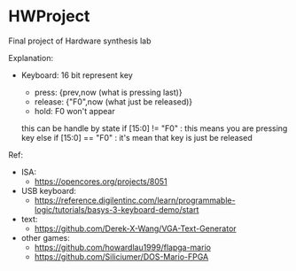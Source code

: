 # HWProject
Final project of Hardware synthesis lab

Explanation:
* Keyboard: 16 bit represent key
  * press: {prev,now (what is pressing last)}
  * release: {"F0",now (what just be released)}
  * hold: F0 won't appear

  this can be handle by state 
  if [15:0] != "F0" : this means you are pressing key 
  else if [15:0] == "F0" : it's mean that key is just be released
  
Ref:
* ISA: 
  * https://opencores.org/projects/8051
* USB keyboard: 
  * https://reference.digilentinc.com/learn/programmable-logic/tutorials/basys-3-keyboard-demo/start
* text: 
  * https://github.com/Derek-X-Wang/VGA-Text-Generator
* other games: 
  * https://github.com/howardlau1999/flapga-mario
  * https://github.com/Siliciumer/DOS-Mario-FPGA
